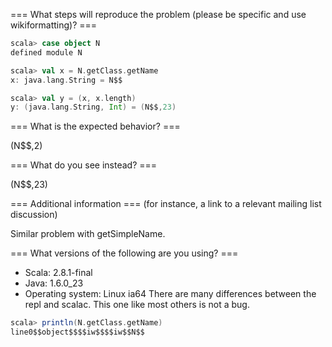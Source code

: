 === What steps will reproduce the problem (please be specific and use wikiformatting)? ===
```scala
scala> case object N             
defined module N

scala> val x = N.getClass.getName
x: java.lang.String = N$$

scala> val y = (x, x.length)     
y: (java.lang.String, Int) = (N$$,23)
```



=== What is the expected behavior? ===

(N$$,2)

=== What do you see instead? ===

(N$$,23)

=== Additional information ===
(for instance, a link to a relevant mailing list discussion)

Similar problem with getSimpleName.

=== What versions of the following are you using? ===
  - Scala: 2.8.1-final
  - Java: 1.6.0_23
  - Operating system: Linux ia64
There are many differences between the repl and scalac.
This one like most others is not a bug.
```scala
scala> println(N.getClass.getName)
line0$$object$$$$iw$$$$iw$$N$$
```
